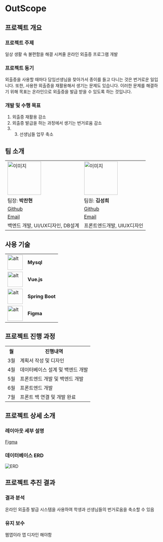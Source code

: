 # OutScope

## 프로젝트 개요
### 프로젝트 주제
일상 생활 속 불편함을 해결 시켜줄 온라인 외출증 프로그램 개발

### 프로젝트 동기
외출증을 사용할 때마다 담임선생님을 찾아가서 종이를 들고 다니는 것은 번거로운 일입니다. 
또한, 사용한 외출증을 재활용해서 생기는 문제도 있습니다. 
이러한 문제를 해결하기 위해 목표는 온라인으로 외출증을 발급 받을 수 있도록 하는 것입니다.

### 개발 및 수행 목표
1. 외출증 재활용 감소
2. 외출증 발급을 하는 과정에서 생기는 번거로움 감소
3. 3. 선생님들 업무 축소

## 팀 소개
<table>
  <tr>
    <td> <img src=""  alt="이미지" width = 110px height = 110px ></td>
    <td><img src="" alt="이미지" width = 110px height = 110px></td>
   </tr>
   <tr>
    <td>팀장: <strong>박찬현</strong></td>
    <td>팀원: <strong>김성희</strong></td>
  </tr>
  <tr>
    <td><a href="https://github.com/Hanavi999">Github</a></td>
    <td><a href="https://github.com/ksh1117">Github</a></td>
  </tr>
  <tr>
    <td><a href="mailto:chanhyeon777@gmail.com">Email</a></td>
    <td><a href="mailto:rtg20051117@gmail.com">Email</a></td>
  </tr>
  <tr>
    <td>백엔드 개발, UI/UX디자인, DB설계</td>
    <td>프론트엔드개발, UIUX디자인</td>
  </tr>
</table>

## 사용 기술
<table>
  <tr>
    <td><img src="https://1000logos.net/wp-content/uploads/2020/08/MySQL-Logo.png" alt="alt" width=50px height=50px /></td>
    <td><strong>Mysql</strong></td>
  </tr>
  <tr>
    <td><img src="https://upload.wikimedia.org/wikipedia/commons/thumb/9/95/Vue.js_Logo_2.svg/2367px-Vue.js_Logo_2.svg.png" alt="alt" width=50px height=50px /></td>
    <td><strong>Vue.js</strong></td>
  </tr>
  <tr>
    <td><img src="https://upload.wikimedia.org/wikipedia/commons/thumb/4/44/Spring_Framework_Logo_2018.svg/1200px-Spring_Framework_Logo_2018.svg.png" alt="alt" width=50px height=50px /></td>
    <td><strong>Spring Boot</strong></td>
  </tr>
  <tr>
    <td><img src="https://upload.wikimedia.org/wikipedia/commons/thumb/3/33/Figma-logo.svg/1667px-Figma-logo.svg.png" alt="alt" width=50px height=50px /></td>
    <td><strong>Figma</strong></td>
  </tr>
</table>

## 프로젝트 진행 과정
<table>
  <tr>
    <th>월</th>
    <th>진행내역</th>
  </tr>
  <tr>
    <td>3월</td>
    <td>계획서 작성 및 디자인</td>
  </tr>
  <tr>
    <td>4월</td>
    <td>데이터베이스 설계 및 백엔드 개발</td>
  </tr>
  <tr>
    <td>5월</td>
    <td>프론트엔드 개발 및 백엔드 개발</td>
  </tr>
  <tr>
    <td>6월</td>
    <td>프론트엔드 개발</td>
  </tr>
  <tr>
    <td>7월</td>
    <td>프론트 백 연결 및 개발 완료</td>
  </tr>
</table>

## 프로젝트 상세 소개
### 레이아웃 세부 설명
[Figma](https://www.figma.com/file/q4A965g4ysrWFztPcNHupG/%EC%99%B8%EC%B6%9C%EC%A6%9D-%EC%9E%91%EC%84%B1-%ED%94%84%EB%A1%9C%EA%B7%B8%EB%9E%A8?type=design&node-id=1-20&mode=design&t=z4Lq3ji6v4Egj7QU-0)
### 데이터베이스 ERD
<img src="https://drive.google.com/file/d/1DkmNzAQ41j3_P9ede_hK3LB6eEaucJFU/view" alt="ERD">


## 프로젝트 추진 결과
### 결과 분석
온라인 외출증 발급 시스템을 사용하여 학생과 선생님들의 번거로움을 축소할 수 있음
### 유지 보수
웹앱이라 앱 디자인 해야함

